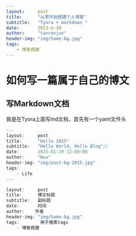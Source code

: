 ```yaml
---
layout:     post
title:      "从零开始搭建个人博客"
subtitle:   "Tyora + markdown "
date:       2023-5-30
author:     "tanrenjun"
header-img: "img/home-bg.jpg"
tags:
    - 博客搭建
---
```


# 如何写一篇属于自己的博文

## 写Markdown文档

 我是在Tyora上面写md文档，首先有一个yaml文件头

```javascript
---
layout:     post
title:      "Hello 2015"
subtitle:   "Hello World, Hello Blog"//
date:       2015-01-29 12:00:00
author:     "Hux"
header-img: "img/post-bg-2015.jpg"
tags:
    - Life
---
```

````javascript
layout:     post
title:      博文标题
subtitle:   副标题
date:       时间
author:    作者
header-img: "img/home-bg.jpg"
tags:        用于搜素tags
    - 博客搭建
````

